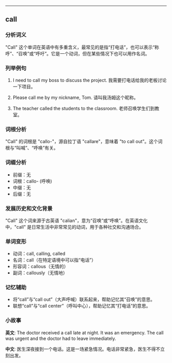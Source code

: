 
---------------
## call
### 分析词义
"Call" 这个单词在英语中有多重含义，最常见的是指“打电话”，也可以表示“称呼”、“召唤”或“呼吁”。它是一个动词，但在某些情况下也可以用作名词。

### 列举例句
1. I need to call my boss to discuss the project.
   我需要打电话给我的老板讨论一下项目。
   
2. Please call me by my nickname, Tom.
   请叫我汤姆这个昵称。

3. The teacher called the students to the classroom.
   老师召唤学生们到教室。

### 词根分析
"Call" 的词根是 "callo-"，源自拉丁语 "callare"，意味着 "to call out"。这个词根与“叫喊”、“呼唤”有关。

### 词缀分析
- 前缀：无
- 词根：callo- (呼唤)
- 中缀：无
- 后缀：无

### 发展历史和文化背景
"Call" 这个词来源于古英语 "calian"，意为“召唤”或“呼唤”。在英语文化中，"call" 是日常生活中非常常见的动词，用于各种社交和沟通场合。

### 单词变形
- 动词：call, calling, called
- 名词：call（在特定语境中可以指“电话”）
- 形容词：callous（无情的）
- 副词：callously（无情地）

### 记忆辅助
- 将“call”与“call out”（大声呼喊）联系起来，帮助记忆其“召唤”的意思。
- 联想“call”与“call center”（呼叫中心），帮助记忆其“打电话”的意思。

### 小故事
**英文**:
The doctor received a call late at night. It was an emergency. The call was urgent and the doctor had to leave immediately.

**中文**:
医生深夜接到一个电话。这是一场紧急情况。电话非常紧急，医生不得不立刻出发。


